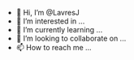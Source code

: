 - 👋 Hi, I’m @LavresJ
- 👀 I’m interested in ...
- 🌱 I’m currently learning ...
- 💞️ I’m looking to collaborate on ...
- 📫 How to reach me ...

<!---
LavresJ/LavresJ is a ✨ special ✨ repository because its `README.md` (this file) appears on your GitHub profile.
You can click the Preview link to take a look at your changes.
--->
